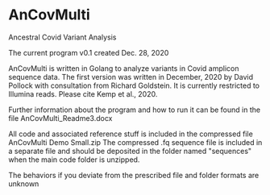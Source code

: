 # AnCovMulti
Ancestral Covid Variant Analysis

The current program v0.1 created Dec. 28, 2020

AnCovMulti is written in Golang to analyze variants in Covid amplicon sequence data. The first version was written in December, 2020 by David Pollock with consultation from Richard Goldstein. It is currently restricted to Illumina reads. 
Please cite Kemp et al., 2020.

Further information about the program and how to run it can be found in the file AnCovMulti_Readme3.docx

All code and associated reference stuff is included in the compressed file AnCovMulti Demo Small.zip
The compressed .fq sequence file is included in a separate file and should be deposited in the folder named "sequences" when the main code folder is unzipped.

The behaviors if you deviate from the prescribed file and folder formats are unknown

